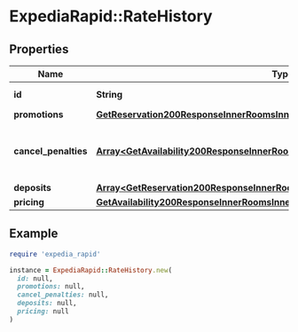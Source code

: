 # ExpediaRapid::RateHistory

## Properties

| Name | Type | Description | Notes |
| ---- | ---- | ----------- | ----- |
| **id** | **String** | The id of the rate. | [optional] |
| **promotions** | [**GetReservation200ResponseInnerRoomsInnerRatePromotions**](GetReservation200ResponseInnerRoomsInnerRatePromotions.md) |  | [optional] |
| **cancel_penalties** | [**Array&lt;GetAvailability200ResponseInnerRoomsInnerRatesInnerCancelPenaltiesInner&gt;**](GetAvailability200ResponseInnerRoomsInnerRatesInnerCancelPenaltiesInner.md) | The cancel penalties associated with the itinerary. | [optional] |
| **deposits** | [**Array&lt;GetReservation200ResponseInnerRoomsInnerRateDepositsInner&gt;**](GetReservation200ResponseInnerRoomsInnerRateDepositsInner.md) |  | [optional] |
| **pricing** | [**GetAvailability200ResponseInnerRoomsInnerRatesInnerOccupancyPricingValue**](GetAvailability200ResponseInnerRoomsInnerRatesInnerOccupancyPricingValue.md) |  | [optional] |

## Example

```ruby
require 'expedia_rapid'

instance = ExpediaRapid::RateHistory.new(
  id: null,
  promotions: null,
  cancel_penalties: null,
  deposits: null,
  pricing: null
)
```

